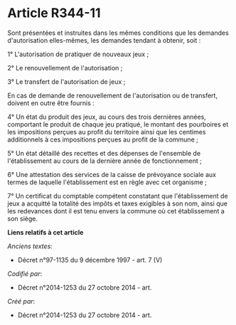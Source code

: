 # Article R344-11

Sont présentées et instruites dans les mêmes conditions que les demandes d'autorisation elles-mêmes, les demandes tendant à
obtenir, soit :

1° L'autorisation de pratiquer de nouveaux jeux ;

2° Le renouvellement de l'autorisation ;

3° Le transfert de l'autorisation de jeux ;

En cas de demande de renouvellement de l'autorisation ou de transfert, doivent en outre être fournis :

4° Un état du produit des jeux, au cours des trois dernières années, comportant le produit de chaque jeu pratiqué, le montant
des pourboires et les impositions perçues au profit du territoire ainsi que les centimes additionnels à ces impositions
perçues au profit de la commune ;

5° Un état détaillé des recettes et des dépenses de l'ensemble de l'établissement au cours de la dernière année de
fonctionnement ;

6° Une attestation des services de la caisse de prévoyance sociale aux termes de laquelle l'établissement est en règle avec
cet organisme ;

7° Un certificat du comptable compétent constatant que l'établissement de jeux a acquitté la totalité des impôts et taxes
exigibles à son nom, ainsi que les redevances dont il est tenu envers la commune où cet établissement a son siège.

**Liens relatifs à cet article**

_Anciens textes_:

  - Décret n°97-1135 du 9 décembre 1997 - art. 7 (V)

_Codifié par_:

  - Décret n°2014-1253 du 27 octobre 2014 - art.

_Créé par_:

  - Décret n°2014-1253 du 27 octobre 2014 - art.
